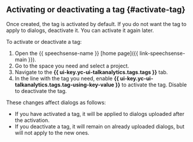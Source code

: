 ## Activating or deactivating a tag {#activate-tag}

Once created, the tag is activated by default. If you do not want the tag to apply to dialogs, deactivate it. You can activate it again later.

To activate or deactivate a tag:

1. Open the {{ speechsense-name }} [home page]({{ link-speechsense-main }}).
1. Go to the space you need and select a project.
1. Navigate to the **{{ ui-key.yc-ui-talkanalytics.tags.tags }}** tab.
1. In the line with the tag you need, enable **{{ ui-key.yc-ui-talkanalytics.tags.tag-using-key-value }}** to activate the tag. Disable to deactivate the tag.

These changes affect dialogs as follows:

* If you have activated a tag, it will be applied to dialogs uploaded after the activation.
* If you deactivate a tag, it will remain on already uploaded dialogs, but will not apply to the new ones.
